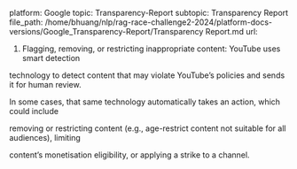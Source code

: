 platform: Google
topic: Transparency-Report
subtopic: Transparency Report
file_path: /home/bhuang/nlp/rag-race-challenge2-2024/platform-docs-versions/Google_Transparency-Report/Transparency Report.md
url: <EMPTY>

1. Flagging, removing, or restricting inappropriate content: YouTube uses smart detection

technology to detect content that may violate YouTube’s policies and sends it for human review.

In some cases, that same technology automatically takes an action, which could include

removing or restricting content (e.g., age-restrict content not suitable for all audiences), limiting

content’s monetisation eligibility, or applying a strike to a channel.